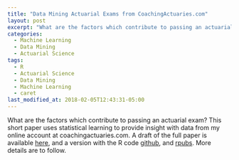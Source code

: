 ```yaml
---
title: "Data Mining Actuarial Exams from CoachingActuaries.com"
layout: post
excerpt: "What are the factors which contribute to passing an actuarial exam?  This short paper "
categories:
  - Machine Learning
  - Data Mining
  - Actuarial Science
tags:
  - R
  - Actuarial Science
  - Data Mining
  - Machine Learning
  - caret
last_modified_at: 2018-02-05T12:43:31-05:00
---
```


What are the factors which contribute to passing an actuarial exam?  This short paper uses statistical learning to provide insight with data from my online account at coachingactuaries.com.  A draft of the full paper is available [here](http://htmlpreview.github.com/?https://github.com/sdcastillo/Coaching-Actuaries-Article/blob/master/Actuarial_Exams.html), and a version with the R code [github](https://github.com/sdcastillo/Coaching-Actuaries-Article), and [rpubs](http://rpubs.com/samdcastillo/Actuarial-Exams-Full).  More details are to follow.
